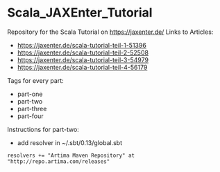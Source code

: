 # Scala_JAXEnter_Tutorial

Repository for the Scala Tutorial on https://jaxenter.de/
Links to Articles:
* https://jaxenter.de/scala-tutorial-teil-1-51396
* https://jaxenter.de/scala-tutorial-teil-2-52508
* https://jaxenter.de/scala-tutorial-teil-3-54979
* https://jaxenter.de/scala-tutorial-teil-4-56179

Tags for every part:

* part-one
* part-two
* part-three
* part-four

Instructions for part-two:

* add resolver in ~/.sbt/0.13/global.sbt
```
resolvers += "Artima Maven Repository" at "http://repo.artima.com/releases"
```
